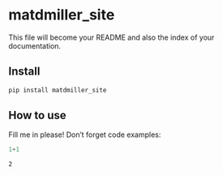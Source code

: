 # matdmiller_site


<!-- WARNING: THIS FILE WAS AUTOGENERATED! DO NOT EDIT! -->

This file will become your README and also the index of your
documentation.

## Install

``` sh
pip install matdmiller_site
```

## How to use

Fill me in please! Don’t forget code examples:

``` python
1+1
```

    2
